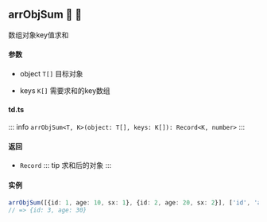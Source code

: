 ## arrObjSum :tada: :100: 
数组对象key值求和
#### 参数 
- object `T[]` 目标对象
 
- keys `K[]` 需要求和的key数组
 
#### td.ts
::: info
`arrObjSum<T, K>(object: T[], keys: K[]): Record<K, number>`
:::
#### 返回 
- `Record` 
::: tip
求和后的对象
:::
#### 实例 
```ts
arrObjSum([{id: 1, age: 10, sx: 1}, {id: 2, age: 20, sx: 2}], ['id', 'age'])
// => {id: 3, age: 30}
```
